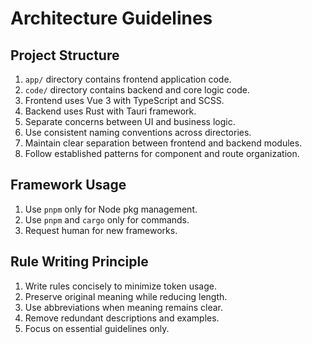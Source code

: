 # Architecture Guidelines

## Project Structure

1. `app/` directory contains frontend application code.
2. `code/` directory contains backend and core logic code.
3. Frontend uses Vue 3 with TypeScript and SCSS.
4. Backend uses Rust with Tauri framework.
5. Separate concerns between UI and business logic.
6. Use consistent naming conventions across directories.
7. Maintain clear separation between frontend and backend modules.
8. Follow established patterns for component and route organization.

## Framework Usage

1. Use `pnpm` only for Node pkg management.
2. Use `pnpm` and `cargo` only for commands.
3. Request human for new frameworks.

## Rule Writing Principle

1. Write rules concisely to minimize token usage.
2. Preserve original meaning while reducing length.
3. Use abbreviations when meaning remains clear.
4. Remove redundant descriptions and examples.
5. Focus on essential guidelines only.
